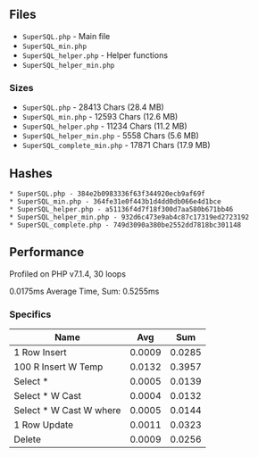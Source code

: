 ## Files

* `SuperSQL.php` - Main file
* `SuperSQL_min.php`
* `SuperSQL_helper.php` - Helper functions
* `SuperSQL_helper_min.php`

### Sizes

* `SuperSQL.php` - 28413 Chars (28.4 MB)
* `SuperSQL_min.php` - 12593 Chars (12.6 MB)
* `SuperSQL_helper.php` - 11234 Chars (11.2 MB)
* `SuperSQL_helper_min.php` - 5558 Chars (5.6 MB)
* `SuperSQL_complete_min.php` - 17871 Chars (17.9 MB)

## Hashes

```
* SuperSQL.php - 384e2b0983336f63f344920ecb9af69f
* SuperSQL_min.php - 364fe31e0f443b1d4dd0db066e4d1bce
* SuperSQL_helper.php - a51136f4d7f18f300d7aa580b671bb46
* SuperSQL_helper_min.php - 932d6c473e9ab4c87c17319ed2723192
* SuperSQL_complete.php - 749d3090a380be2552dd7818bc301148
```

## Performance

Profiled on PHP v7.1.4, 30 loops


0.0175ms Average Time, Sum: 0.5255ms

### Specifics

| Name                    |  Avg   |  Sum   |
|-------------------------|--------|--------|
| 1 Row Insert            | 0.0009 | 0.0285 |
| 100 R Insert W Temp     | 0.0132 | 0.3957 |
| Select *                | 0.0005 | 0.0139 |
| Select * W Cast         | 0.0004 | 0.0132 |
| Select * W Cast W where | 0.0005 | 0.0144 |
| 1 Row Update            | 0.0011 | 0.0323 |
| Delete                  | 0.0009 | 0.0256 |
